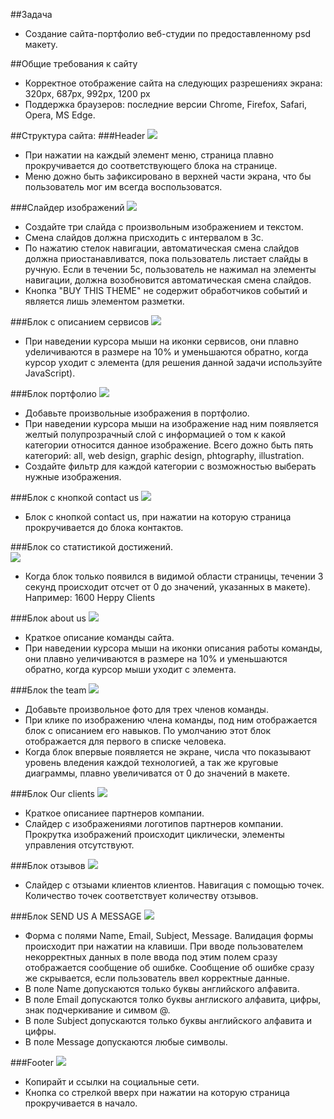 ##Задача 
* Создание сайта-портфолио веб-студии по предоставленному psd макету. 

##Общие требования к сайту 
* Корректное отображение сайта на следующих разрешениях экрана: 320px, 687px, 992px, 1200 px 
* Поддержка браузеров: последние версии Chrome, Firefox, Safarі, Opera, MS Edge.

##Структура сайта: 
###Header 
![](https://github.com/OleksandrPetryk/Ignite/blob/master/001_JavaScript/project/images/template_01.png)

* При нажатии на каждый элемент меню, страница плавно прокручивается до соответствующего блока на странице.
* Меню дожно быть зафиксировано в верхней части экрана, что бы пользователь мог им всегда воспользоватся.
 

###Слайдер изображений 
![](https://github.com/OleksandrPetryk/Ignite/blob/master/001_JavaScript/project/images/template_02.png)

* Создайте три слайда с произвольным изображением и текстом.
* Смена слайдов должна присходить с интервалом в 3с. 
* По нажатию стелок навигации, автоматическая смена слайдов должна приостанавливатся, 
  пока пользователь листает слайды в ручную. Если в течении 5с, пользователь не нажимал на элементы навигации, 
  должна возобновится автоматическая смена слайдов.
* Кнопка "BUY THIS THEME" не содержит обработчиков событий и является лишь элементом разметки.


###Блок с описанием сервисов 
![](https://github.com/OleksandrPetryk/Ignite/blob/master/001_JavaScript/project/images/template_03.png)

* При наведении курсора мыши на иконки сервисов, они плавно уdеличиваются в размере на 10% и уменьшаются обратно, 
  когда курсор уходит с элемента (для решения данной задачи используйте JavaScript).

###Блок портфолио
![](https://github.com/OleksandrPetryk/Ignite/blob/master/001_JavaScript/project/images/template_04.png)
* Добавьте произвольные изображения в портфолио.
* При наведении курсора мыши на изображение над ним появляется желтый полупрозрачный слой с информацией о том к какой категории относится данное изображение. 
  Всего дожно быть пять категорий: all, web design, graphic design, phtography, illustration. 
* Создайте фильтр для каждой категории с возможностью выберать нужные изображения. 
  

###Блок с кнопкой contact us
![](https://github.com/OleksandrPetryk/Ignite/blob/master/001_JavaScript/project/images/template_05.png)
* Блок с кнопкой contact us, при нажатии на которую страница прокручивается до блока контактов. 
 
###Блок со статистикой достижений.  
![](https://github.com/OleksandrPetryk/Ignite/blob/master/001_JavaScript/project/images/template_06.png)
* Когда блок только появился в видимой области страницы, течении 3 секунд происходит отсчет от 0 до значений, указанных в макете).
  Например: 1600 Heppy Clients  

###Блок about us 
![](https://github.com/OleksandrPetryk/Ignite/blob/master/001_JavaScript/project/images/template_07.png)
* Краткое описание команды сайта. 
* При наведении курсора мыши на иконки описания работы команды, они плавно уеличиваются в размере на 10% и уменьшаются обратно, когда курсор мыши уходит с элемента. 

###Блок the team
![](https://github.com/OleksandrPetryk/Ignite/blob/master/001_JavaScript/project/images/template_08.png)
* Добавьте произвольное фото для трех членов команды.
* При клике по изображению члена команды, под ним отображается блок с описанием его навыков. По умолчанию этот блок отображается для первого в списке человека. 
* Когда блок впервые появляется не экране, числа что показывают уровень вледения каждой технологией, а так же круговые диаграммы, плавно увеличиватся от 0 до значений в макете.
 
###Блок Our clients 
![](https://github.com/OleksandrPetryk/Ignite/blob/master/001_JavaScript/project/images/template_09.png)
* Краткое описаниее партнеров компании. 
* Слайдер с изображениями логотипов партнеров компании. Прокрутка изображений происходит циклически, элементы управления отсутствуют. 

###Блок отзывов
![](https://github.com/OleksandrPetryk/Ignite/blob/master/001_JavaScript/project/images/template_10.png)
* Слайдер с отзыами клиентов клиентов. Навигация с помощью точек. Количество точек соответствует количеству отзывов.  

###Блок SEND US A MESSAGE 
![](https://github.com/OleksandrPetryk/Ignite/blob/master/001_JavaScript/project/images/template_11.png)
* Форма с полями Name, Email, Subject, Message. Валидация формы происходит при нажатии на клавиши. При вводе пользователем некорректных данных в поле ввода под этим полем сразу отображается сообщение об ошибке. Сообщение об ошибке сразу же скрывается, если пользователь ввел корректные данные. 
* В поле Name допускаются только буквы английского алфавита.
* В поле Email допускаются толко буквы англиского алфавита, цифры, знак подчеркивание и симвом @.
* В поле Subject допускаются только буквы английского алфавита и цифры.
* В поле Message допускаются любые символы.

###Footer 
![](https://github.com/OleksandrPetryk/Ignite/blob/master/001_JavaScript/project/images/template_12.png)
* Копирайт и ссылки на социальные сети.
* Кнопка со стрелкой вверх при нажатии на которую страница прокручивается в начало. 


